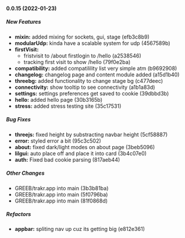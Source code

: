 #### 0.0.15 (2022-01-23)

##### New Features

* **mixin:**  added mixing for sockets, gui, stage (efb3c8b9)
* **modularUdp:**  kinda have a scalable system for udp (4567589b)
* **firstVisit:**
  *  fristvisit to /about firstlogin to /hello (a2538546)
  *  tracking first visit to show /hello (79f0e2ba)
* **compatibility:**  added compatilility list very simple atm (b9692908)
* **changelog:**  changelog page and content module added (a15d1b40)
* **threebg:**  added functionality to change stage bg (c477deec)
* **connectivity:**  show tooltip to see connectivity (a1b1a83d)
* **settings:**  settings preferences get saved to cookie (39dbbd3b)
* **hello:**  added hello page (30b3165b)
* **stress:**  added stress testing site (35c17531)

##### Bug Fixes

* **threejs:**  fixed height by substracting navbar height (5cf58887)
* **error:**  styled error a bit (95c3c502)
* **about:**  fixed dark/light modes on about page (3beb5096)
* **lilgui:**  auto place off and place it into card (3b4c07e0)
* **auth:**  Fixed bad cookie parsing (817aeb44)

##### Other Changes

* GREEB/trakr.app into main (3b3b81ba)
* GREEB/trakr.app into main (5f0796ba)
* GREEB/trakr.app into main (81f0868d)

##### Refactors

* **appbar:**  spliting nav up cuz its getting big (e812e361)


